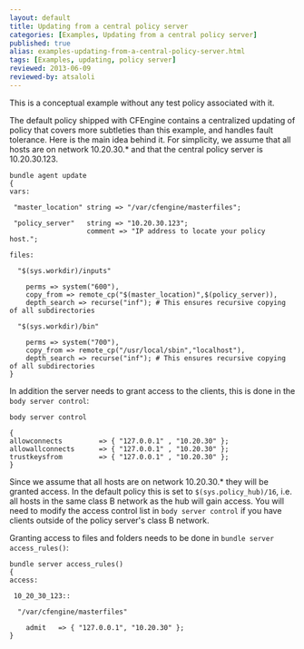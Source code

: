 ```yaml
---
layout: default
title: Updating from a central policy server
categories: [Examples, Updating from a central policy server]
published: true
alias: examples-updating-from-a-central-policy-server.html
tags: [Examples, updating, policy server]
reviewed: 2013-06-09
reviewed-by: atsaloli
---
```


This is a conceptual example without any test policy associated with it.

The default policy shipped with CFEngine contains a centralized updating of policy that
covers more subtleties than this example, and handles fault tolerance. Here is the main
idea behind it. For simplicity, we assume that all hosts are on network 10.20.30.* and that
the central policy server is 10.20.30.123.

```cf3
bundle agent update
{
vars:

 "master_location" string => "/var/cfengine/masterfiles";

 "policy_server"   string => "10.20.30.123";
                   comment => "IP address to locate your policy host.";

files:

  "$(sys.workdir)/inputs" 

    perms => system("600"),
    copy_from => remote_cp("$(master_location)",$(policy_server)),
    depth_search => recurse("inf"); # This ensures recursive copying of all subdirectories

  "$(sys.workdir)/bin" 

    perms => system("700"),
    copy_from => remote_cp("/usr/local/sbin","localhost"),
    depth_search => recurse("inf"); # This ensures recursive copying of all subdirectories
}
```

In addition the server needs to grant access to the clients, this is done in the `body server control`:

```cf3
body server control

{
allowconnects         => { "127.0.0.1" , "10.20.30" };
allowallconnects      => { "127.0.0.1" , "10.20.30" };
trustkeysfrom         => { "127.0.0.1" , "10.20.30" };
}
```

Since we assume that all hosts are on network 10.20.30.* they will be granted access. In the default policy this is set to `$(sys.policy_hub)/16`, i.e. all hosts in the same class B network as the hub will gain access. You will need to modify the access control list in `body server control` if you have clients outside of the policy server's class B network.

Granting access to files and folders needs to be done in `bundle server access_rules()`:

```cf3
bundle server access_rules()
{
access:

 10_20_30_123::

  "/var/cfengine/masterfiles"

    admit   => { "127.0.0.1", "10.20.30" };
}

```
